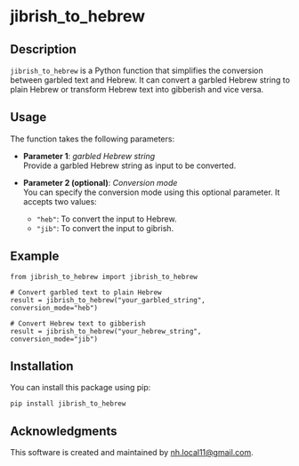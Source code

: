 # jibrish_to_hebrew

## Description

`jibrish_to_hebrew` is a Python function that simplifies the conversion between garbled text and Hebrew. It can convert a garbled Hebrew string to plain Hebrew or transform Hebrew text into gibberish and vice versa. 

## Usage

The function takes the following parameters:

- **Parameter 1**: *garbled Hebrew string*  
  Provide a garbled Hebrew string as input to be converted.

- **Parameter 2 (optional)**: *Conversion mode*  
  You can specify the conversion mode using this optional parameter. It accepts two values:
  - `"heb"`: To convert the input to Hebrew.
  - `"jib"`: To convert the input to gibrish.

## Example

```
from jibrish_to_hebrew import jibrish_to_hebrew

# Convert garbled text to plain Hebrew
result = jibrish_to_hebrew("your_garbled_string", conversion_mode="heb")

# Convert Hebrew text to gibberish
result = jibrish_to_hebrew("your_hebrew_string", conversion_mode="jib")
```

## Installation

You can install this package using pip:

```
pip install jibrish_to_hebrew
```

## Acknowledgments

This software is created and maintained by nh.local11@gmail.com.